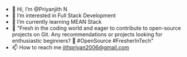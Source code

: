 - 👋 Hi, I’m @Priyanjith N
- 👀 I’m interested in Full Stack Development 
- 🌱 I’m currently learning MEAN Stack 
- 💞️ "Fresh in the coding world and eager to contribute to open-source projects on Git. Any recommendations or projects looking for enthusiastic beginners? 🚀 #OpenSource #FresherInTech"
- 📫 How to reach me jithpriyan2006@gmail.com

<!---
Priyanjith-N/Priyanjith-N is a ✨ special ✨ repository because its `README.md` (this file) appears on your GitHub profile.
You can click the Preview link to take a look at your changes.
--->
